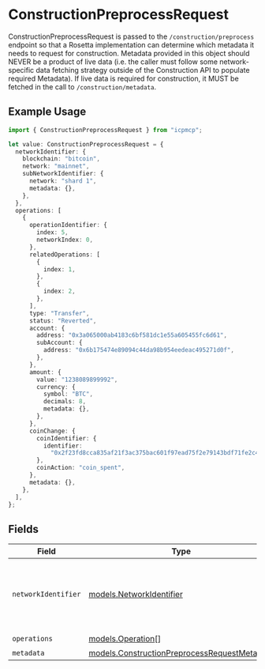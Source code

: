 # ConstructionPreprocessRequest

ConstructionPreprocessRequest is passed to the `/construction/preprocess` endpoint so that a Rosetta implementation can determine which metadata it needs to request for construction. Metadata provided in this object should NEVER be a product of live data (i.e. the caller must follow some network-specific data fetching strategy outside of the Construction API to populate required Metadata). If live data is required for construction, it MUST be fetched in the call to `/construction/metadata`.

## Example Usage

```typescript
import { ConstructionPreprocessRequest } from "icpmcp";

let value: ConstructionPreprocessRequest = {
  networkIdentifier: {
    blockchain: "bitcoin",
    network: "mainnet",
    subNetworkIdentifier: {
      network: "shard 1",
      metadata: {},
    },
  },
  operations: [
    {
      operationIdentifier: {
        index: 5,
        networkIndex: 0,
      },
      relatedOperations: [
        {
          index: 1,
        },
        {
          index: 2,
        },
      ],
      type: "Transfer",
      status: "Reverted",
      account: {
        address: "0x3a065000ab4183c6bf581dc1e55a605455fc6d61",
        subAccount: {
          address: "0x6b175474e89094c44da98b954eedeac495271d0f",
        },
      },
      amount: {
        value: "1238089899992",
        currency: {
          symbol: "BTC",
          decimals: 8,
          metadata: {},
        },
      },
      coinChange: {
        coinIdentifier: {
          identifier:
            "0x2f23fd8cca835af21f3ac375bac601f97ead75f2e79143bdf71fe2c4be043e8f:1",
        },
        coinAction: "coin_spent",
      },
      metadata: {},
    },
  ],
};
```

## Fields

| Field                                                                                              | Type                                                                                               | Required                                                                                           | Description                                                                                        |
| -------------------------------------------------------------------------------------------------- | -------------------------------------------------------------------------------------------------- | -------------------------------------------------------------------------------------------------- | -------------------------------------------------------------------------------------------------- |
| `networkIdentifier`                                                                                | [models.NetworkIdentifier](../models/networkidentifier.md)                                         | :heavy_check_mark:                                                                                 | The network_identifier specifies which network a particular object is associated with.             |
| `operations`                                                                                       | [models.Operation](../models/operation.md)[]                                                       | :heavy_check_mark:                                                                                 | N/A                                                                                                |
| `metadata`                                                                                         | [models.ConstructionPreprocessRequestMetadata](../models/constructionpreprocessrequestmetadata.md) | :heavy_minus_sign:                                                                                 | N/A                                                                                                |